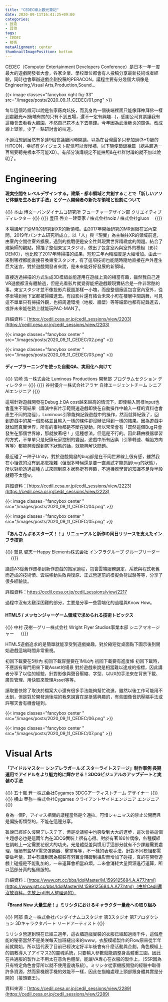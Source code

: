 ```yaml
---
title: "CEDEC線上觀光筆記"
date: 2020-09-11T16:41:25+09:00
categories:
- 技術
- 其他
tags:
- CEDEC
- 技術
metaAlignment: center
thumbnailImagePosition: bottom
---
```

CEDEC（Computer Entertainment Developers Conference）是日本一年一度最大的遊戲開發者大會，各家企業、學校單位都會有人投稿分享最新技術或者經驗，同時也會舉辦遊戲企劃投稿的PERACON，議程主要有分幾個大項像是Engineering,Visual Arts,Production,Sound…
<!--more-->

{{< image classes="fancybox right fig-33" src="/images/posts/2020_09_11_CEDEC/01.png" >}}

每年這個時候可以說是各家廠商炫技，而我身為一個後端裡面只能像拜神拜佛一樣到處觀光w(後端有關的只有不到五場，還不一定有興趣…)，感謝公司買票讓我有這機會去看看大觀園，不然自己花不太下去票錢。今年因為武漢肺炎的關係，改成線上舉辦，少了一點研討會的味道。

不過沒想到居然有多達9個會議廳同時開講，以為在台灣最多只參加過(3+1)廳的HITCON，幸好有ダイジェスト配信可以慢慢補，以下隨便節錄幾篇（總共超過一百場要聽完根本不可能XD）。有部分演講規定不能拍照&在社群討論的就不加以說明了。

# Engineering
#### 現実空間をレベルデザインする。建築・都市領域と共創することで「新しいアソビ体験を生み出す手法」とゲーム開発者の新たな領域と役割について

{{<caster fa-bullhorn >}}
本山 博文ーバンダイナムコ研究所 フューチャーデザイン部 クリエイティブディレクター
{{</caster>}}
{{<caster fa-bullhorn >}}
豊田 啓介ー建築家 / 株式会社noiz / 株式会社gluon　
{{</caster>}}

本場講解了從MR的研究到XR的新領域。由2017年開始研究的MR侷限在室內空間，2019年バンナム研究所成立，以「人」與「現實」為主軸往XR的領域前進，由室內空間往室外擴展，遇到的挑戰便是安全性與現實世界精緻度的問題。結合了建築師的觀點，掃描了整個東宝スタジオ，做出了包含室內與室外的模組（影片DEMO），也比較了2017年時掃描的成果，短短三年內精細度是大幅增加。由此一來到哪裡都能直接召喚東宝スタジオ，有了這項技術也能隨時隨地直接在戶外產生巨大迷宮，對於遊戲開發者來說，是未來能好好發展的新領域。

直接透過掃描的方式生成3D模組並能運用在遊戲上真的相當有趣，雖然我自己連VR遊戲都沒有體驗過，但是光看影片就覺得能把遊戲跟現實結合是一件非常酷的事。東宝スタジオ並不像投影片截圖那樣一小塊，而是整個廠區包含室內室外，從停車場到地下室都被掃瞄進去。有段影片還有結合未來小町在樓層中間跳舞，可見這不單單只有掃描外觀，也把周遭環境（地板、牆壁）等等細節也都有紀錄進去，或許未來能在路上就能玩PAC-MAN了。

詳細資料：[https://cedil.cesa.or.jp/cedil_sessions/view/2203](https://cedil.cesa.or.jp/cedil_sessions/view/2203)

{{< image classes="fancybox center " src="/images/posts/2020_09_11_CEDEC/02.png" >}}

{{< image classes="fancybox center " src="/images/posts/2020_09_11_CEDEC/03.png" >}}

####  ディープラーニングを使った自動QA、実用化へ向けて

{{<caster fa-bullhorn >}}
岩崎 浩ー株式会社 Luminous Productions 開発部 プログラムセクション ディレクター
{{</caster>}}
{{<caster fa-bullhorn >}}
谷村優介ー株式会社アラヤ 自律エージェントチーム シニアAIエンジニア
{{</caster>}}

這場針對遊戲開發在Debug上QA cost越來越高的情況下，即使輸入同樣Input也會產生不同結果（講演中影片示範競速遊戲即使在自動操作中輸入一樣的資料也會產生不同的路徑），Luminous引擎能夠記錄遊戲中的操作，然而就算紀錄了，回到遊戲中的某一個影格並且輸入一樣的條件卻沒辦法得到一樣的結果。因為遊戲中就如同真實世界，所有的事物都是不斷在變動，所以常常會有「既然這個Bug只會發生在那個世界線，那就放著吧！」這種想法，但這是不行的。因此藉由機器學習的方式，不單單只是紀錄玩家控制的變因，遊戲中所有因素（引擎轉速、輪胎方向等等）都能夠復歸到當下狀態的話，就能夠解決問題。

最近碰了一陣子Unity，對於遊戲開發的bug都是在不同世界線上很有感，雖然我在小組做的沒有到那麼複雜（但很多時候還是要一直測試才能抓到bug的狀態），所以對能透過這種方式來回到原本狀態挺有興趣，不過機器學習的知識不足後半段就聽不太懂w。

詳細資料：[https://cedil.cesa.or.jp/cedil_sessions/view/2223](https://cedil.cesa.or.jp/cedil_sessions/view/2223)

{{< image classes="fancybox center " src="/images/posts/2020_09_11_CEDEC/04.png" >}}

{{< image classes="fancybox center " src="/images/posts/2020_09_11_CEDEC/05.png" >}}

#### 『あんさんぶるスターズ！！』リニューアルと新作の同日リリースを支えたインフラ技術

{{<caster fa-bullhorn >}}
鷲見 啓志ーHappy Elements株式会社 インフラグループ グループリーダー 　
{{</caster>}}

講述A3從舊作遷移到新作遊戲的搬家過程，包含雲端服務選定、系統與程式老舊而造成的技術債、雲端移動失敗與復原、正式營運前的模擬負荷試験等等，分享了很多經驗談。

詳細資料：https://cedil.cesa.or.jp/cedil_sessions/view/2217

過程中沒有太艱深困難的部分，主要是分享一些雲端化的過程與Know How。

#### HTML5 / メッセンジャーゲーム領域で求められる技術トピックス

{{<caster fa-bullhorn >}}
中村 茂樹ーグリー株式会社 Wright Flyer Studios事業本部 シニアマネージャー 　
{{</caster>}}

HTML5遊戲追求的是簡單就能享受到遊戲樂趣，對於縮短從桌面點下圖示後到開始遊戲這端時間非常重視。

初回下載要在5秒內 初回下載容量要在1M以內 初回下載要有進度條 初回下載時，不應該有專門用來下載Asset的場景 對於遊戲來說是相當難以達成的指標，因此講者分享了以往的經驗，針對影像與聲音壓縮、字型、以UX的手法來在背景下載、廣告管理、用快取來管理Asset等等。

讀取要快除了取決於檔案大小還有很多手法能夠幫忙改進，雖然以後工作可能用不太到，但是對於開發過後端的我來說實在是挺感興趣的，有些圖像音訊壓縮手法或許哪天會有機會碰到。

{{< image classes="fancybox center " src="/images/posts/2020_09_11_CEDEC/06.png" >}}

{{< image classes="fancybox center " src="/images/posts/2020_09_11_CEDEC/07.png" >}}

# Visual Arts
#### 「アイドルマスター シンデレラガールズ スターライトステージ」制作事例 長期運用でアイドルをより魅力的に輝かせる！3DCGビジュアルのアップデートと実装の手法

{{<caster fa-bullhorn >}}
五十嵐 蒼ー株式会社Cygames 3DCGアーティストチーム デザイナー
{{</caster>}}
{{<caster fa-bullhorn >}}
横山 亜弥ー株式会社Cygames クライアントサイドエンジニア エンジニア 
{{</caster>}}

身為一個P，アイマス相關的議程當然是全通拉。可惜シャニマス的禁止公開而且是偏技術類型的，不能在這邊分享。

雖說已經許久沒開デレステ了，但是從議程中也感受到大大的進步，這次會挑這個主題想必也是這兩年內在3DCG實裝上很有心得。對於有著186位偶像，各種模組在調較上一定需要花很大的功夫。光是體型差與慣用手這部分就有不少課題需要處理，後續有些MV需求彈樂器、擊掌等等，不一樣的表現手法，針對不同模組都需要做考量。其中有講到因為服裝有羽翼會阻礙到攝影而增加了碰撞，真的在開發遊戲上碰撞是不能亂加的，一來運算會相當麻煩，二來會消耗大量資源進行運算，所以這部分真的挺佩服的。

詳細資料：[https://www.ptt.cc/bbs/IdolMaster/M.1599125684.A.A77.html](https://www.ptt.cc/bbs/IdolMaster/M.1599125684.A.A77.html)（由於Cedil還沒放資料，先放上ptt有人整理過的）

#### 『Brand New 大量生産！』ミリシタにおけるキャラクター量産への取り組み

{{<caster fa-bullhorn >}}
阿部 貴之ー株式会社バンダイナムコスタジオ 第3スタジオ 第7プロダクション 3Dキャラクタパート リードアーティスト 
{{</caster>}}

ミリシタ營運到現在已經三週年，這衣櫃遊戲實裝的衣服已經超過兩千件，這個產能的秘密當然不是美咲每天加班縫出來的www。衣服模組製作的Flow原來從半年前就開始，所以這代表了目前已經決定好半年後會有什麼活動與企劃。角色模組上的調教導入了アイマス2的靈魂系統，只要輸入參數就能調整身高體重三圍，因此在共通服的製作上不用太在意角色體型，能讓VA專心在衣服的製作上，（SSR因為只有特定角色會穿所以就不使用靈魂系統）。ミリシタ從家機版開發的經驗中取得許多資源，然而家機跟手機的效能不一樣，因此在描繪處理上頭部跟身體其實是分開的（接頭霸王）。

資料來源：[https://cedil.cesa.or.jp/cedil_sessions/view/2289](https://cedil.cesa.or.jp/cedil_sessions/view/2289)